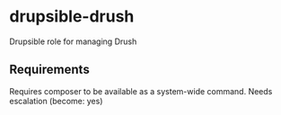 # drupsible-drush
Drupsible role for managing Drush

## Requirements
Requires composer to be available as a system-wide command.
Needs escalation (become: yes)
